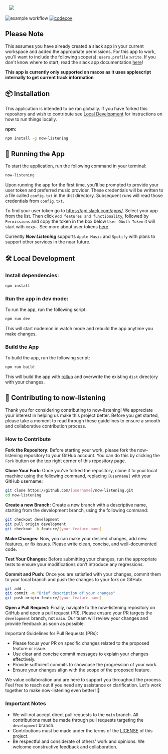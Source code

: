 &nbsp;&nbsp;
<img src="https://github.com/thispastwinter/now-listening/blob/main/images/banner.png?raw=true" />
&nbsp;&nbsp;

![example workflow](https://github.com/thispastwinter/now-listening/actions/workflows/CI.yml/badge.svg)
[![codecov](https://codecov.io/gh/thispastwinter/now-listening/branch/main/graph/badge.svg?token=U1EZEJ0EMZ)](https://codecov.io/gh/thispastwinter/now-listening)

## Please Note

This assumes you have already created a slack app in your current workspace and added the appropriate permissions. For this app to work, you'll want to include the following scope(s): `users.profile:write`. If you don't know where to start, read the slack app documentation [here](https://api.slack.com/start/apps)!

**This app is currently only supported on macos as it uses applescript internally to get current track information**

## 📦 Installation

This application is intended to be ran globally. If you have forked this repository and wish to contribute see [Local Development](#local-development) for instructions on how to run things locally.

**npm:**

```bash
npm install -g now-listening
```

## 🏃 Running the App

To start the application, run the following command in your terminal:

```bash
now-listening
```

Upon running the app for the first time, you'll be prompted to provide your user token and preferred music provider. These credentials will be written to a file called `config.txt` in the dist directory. Subsequent runs will read those credentials from `config.txt`.

To find your user token go to https://api.slack.com/apps/. Select your app from the list. Then click `Add features and functionality`, followed by `Permissions` and copy the token in the box below `User OAuth Token` it will start with `xoxp-`. See more about user tokens [here](https://api.slack.com/authentication/token-types#user).

Currently **_Now Listening_** supports `Apple Music` and `Spotify` with plans to support other services in the near future.

## 🛠️ Local Development

### Install dependencies:

```bash
npm install
```

### Run the app in dev mode:

To run the app, run the following script:

```bash
npm run dev
```

This will start nodemon in watch mode and rebuild the app anytime you make changes.

### Build the App

To build the app, run the following script:

```bash
npm run build
```

This will build the app with [rollup](https://rollupjs.org/) and overwrite the existing `dist` directory with your changes.

## 🤝 Contributing to now-listening

Thank you for considering contributing to now-listening! We appreciate your interest in helping us make this project better. Before you get started, please take a moment to read through these guidelines to ensure a smooth and collaborative contribution process.

### How to Contribute

**Fork the Repository:** Before starting your work, please fork the now-listening repository to your GitHub account. You can do this by clicking the `Fork` button on the top right corner of this repository page.

**Clone Your Fork:** Once you've forked the repository, clone it to your local machine using the following command, replacing `[username]` with your GitHub username:

```bash
git clone https://github.com/[username]/now-listening.git
cd now-listening
```

**Create a new Branch:** Create a new branch with a descriptive name, starting from the development branch, using the following command:

```bash
git checkout development
git pull origin development
git checkout -b feature/[your-feature-name]
```

**Make Changes:** Now, you can make your desired changes, add new features, or fix issues. Please write clean, concise, and well-documented code.

**Test Your Changes:** Before submitting your changes, run the appropriate tests to ensure your modifications don't introduce any regressions.

**Commit and Push:** Once you are satisfied with your changes, commit them to your local branch and push the changes to your fork on GitHub:

```bash
git add .
git commit -m "Brief description of your changes"
git push origin feature/[your-feature-name]
```

**Open a Pull Request:** Finally, navigate to the now-listening repository on GitHub and open a pull request (PR). Please ensure your PR targets the `development` branch, not `main`. Our team will review your changes and provide feedback as soon as possible.

Important Guidelines for Pull Requests (PRs):

- Please focus your PR on specific changes related to the proposed feature or issue.
- Use clear and concise commit messages to explain your changes effectively.
- Provide sufficient commits to showcase the progression of your work.
- Ensure your changes align with the scope of the proposed feature.

We value collaboration and are here to support you throughout the process. Feel free to reach out if you need any assistance or clarification. Let's work together to make now-listening even better! 🙌

### Important Notes

- We will not accept direct pull requests to the `main` branch. All contributions must be made through pull requests targeting the `development` branch.
- Contributions must be made under the terms of the [LICENSE](LICENSE.md) of this project.
- Be respectful and considerate of others' work and opinions. We welcome constructive feedback and collaboration.
